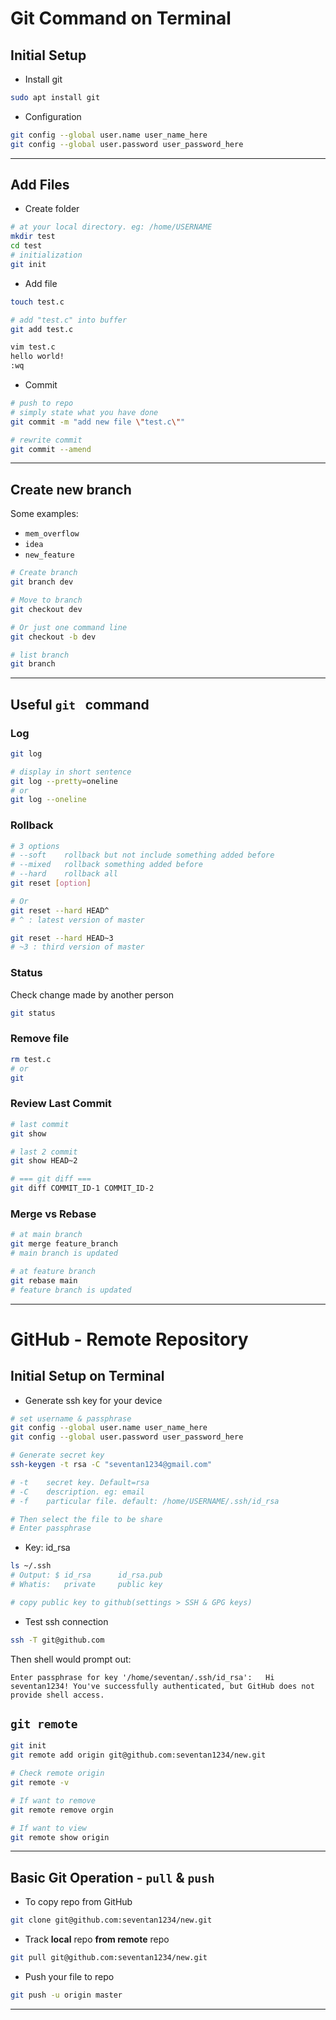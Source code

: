 # Git Command on Terminal

## Initial Setup

* Install git

```bash
sudo apt install git
```

* Configuration

```bash
git config --global user.name user_name_here
git config --global user.password user_password_here
```

---

## Add Files

* Create folder

```bash 
# at your local directory. eg: /home/USERNAME
mkdir test
cd test
# initialization
git init
```

* Add file

```bash
touch test.c

# add "test.c" into buffer
git add test.c

vim test.c
hello world!
:wq
```

* Commit

```bash
# push to repo
# simply state what you have done
git commit -m "add new file \"test.c\""

# rewrite commit
git commit --amend
```

---

## Create new branch 

Some examples: 

* `mem_overflow`
* `idea`
* `new_feature`

```bash
# Create branch
git branch dev

# Move to branch
git checkout dev

# Or just one command line
git checkout -b dev

# list branch
git branch
```

---

## Useful `git ` command

### Log

```bash
git log

# display in short sentence
git log --pretty=oneline
# or
git log --oneline
```

### Rollback

```bash
# 3 options
# --soft	rollback but not include something added before
# --mixed	rollback something added before
# --hard	rollback all
git reset [option]

# Or
git reset --hard HEAD^
# ^ : latest version of master

git reset --hard HEAD~3
# ~3 : third version of master
```

### Status

Check change made by another person

```bash
git status
```

### Remove file

```bash
rm test.c
# or 
git
```

### Review Last Commit

```bash
# last commit
git show 

# last 2 commit
git show HEAD~2

# === git diff ===
git diff COMMIT_ID-1 COMMIT_ID-2
```

### Merge vs Rebase

```bash
# at main branch
git merge feature_branch
# main branch is updated

# at feature branch
git rebase main
# feature branch is updated
```



---

# GitHub - Remote Repository

## Initial Setup on Terminal

* Generate ssh key for your device

```bash
# set username & passphrase
git config --global user.name user_name_here
git config --global user.password user_password_here

# Generate secret key
ssh-keygen -t rsa -C "seventan1234@gmail.com"

# -t	secret key. Default=rsa
# -C	description. eg: email
# -f 	particular file. default: /home/USERNAME/.ssh/id_rsa

# Then select the file to be share
# Enter passphrase
```

* Key: id_rsa

```bash
ls ~/.ssh
# Output: $ id_rsa	 	id_rsa.pub
# Whatis: 	private		public key

# copy public key to github(settings > SSH & GPG keys)
```

* Test ssh connection

```bash 
ssh -T git@github.com
```

Then shell would prompt out:

`Enter passphrase for key '/home/seventan/.ssh/id_rsa':  
Hi seventan1234! You've successfully authenticated, but GitHub does not provide shell access.
 `

## `git remote`

```bash
git init
git remote add origin git@github.com:seventan1234/new.git

# Check remote origin
git remote -v

# If want to remove
git remote remove orgin

# If want to view
git remote show origin
```

---

## Basic Git Operation - `pull` & `push`

* To copy repo from GitHub

```bash
git clone git@github.com:seventan1234/new.git
```

* Track **local** repo **from remote** repo

```bash
git pull git@github.com:seventan1234/new.git
```

* Push your file to repo

```bash
git push -u origin master
```

---

